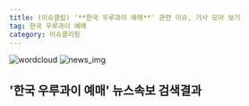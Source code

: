 ```yaml
---
title: (이슈클립) '**한국 우루과이 예매**' 관련 이슈, 기사 모아 보기
tag: 한국 우루과이 예매
category: 이슈클리핑
---
```

![wordcloud](https://s3.ap-northeast-2.amazonaws.com/lyrics101-wordcloud/2018-10-01-1538373411.png)
![news_img](https://user-images.githubusercontent.com/42597476/44507050-1206f400-a6e4-11e8-8d98-7ffbfebb353f.png)
## **'**한국 우루과이 예매**'** 뉴스속보 검색결과

